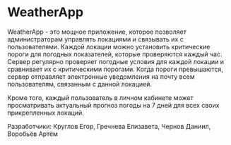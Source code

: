 # WeatherApp

WeatherApp - это мощное приложение, которое позволяет администраторам управлять локациями и связывать их с пользователями. Каждой локации можно установить критические пороги для погодных показателей, которые проверяются каждый час. Сервер регулярно проверяет погодные условия для каждой локации и сравнивает их с критическими порогами. Когда пороги превышаются, сервер отправляет электронные уведомления на почту всем пользователям, связанным с данной локацией.

Кроме того, каждый пользователь в личном кабинете может просматривать актуальный прогноз погоды на 7 дней для всех своих прикрепленных локаций.

Разработчики:
Круглов Егор,
Гречнева Елизавета, 
Чернов Даниил,
Воробьёв Артём
